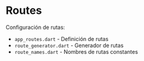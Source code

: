 # Routes

Configuración de rutas:

- `app_routes.dart` - Definición de rutas
- `route_generator.dart` - Generador de rutas
- `route_names.dart` - Nombres de rutas constantes
